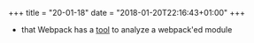 +++
title = "20-01-18"
date = "2018-01-20T22:16:43+01:00"
+++

* that Webpack has a [tool](https://webpack.github.io/analyse/) to analyze a webpack'ed module
